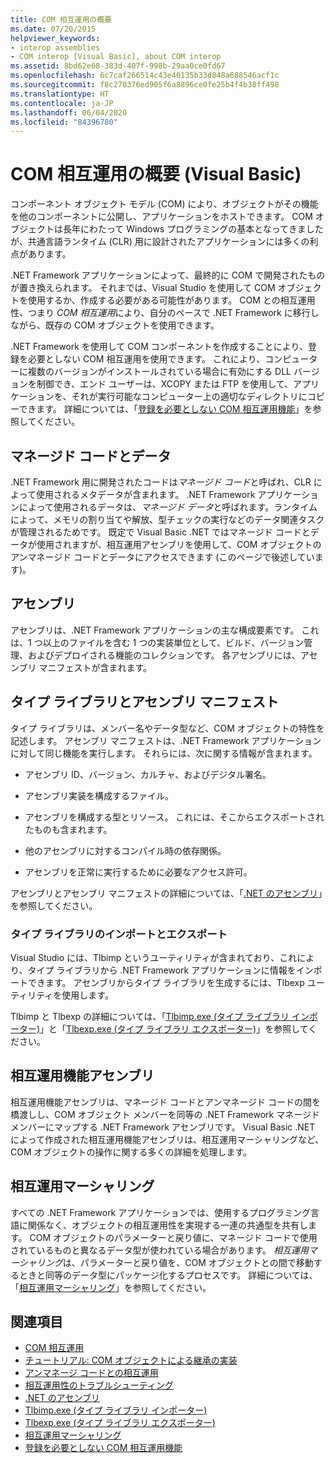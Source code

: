 ```yaml
---
title: COM 相互運用の概要
ms.date: 07/20/2015
helpviewer_keywords:
- interop assemblies
- COM interop [Visual Basic], about COM interop
ms.assetid: 8bd62e68-383d-407f-998b-29aa0ce0fd67
ms.openlocfilehash: 6c7caf266514c43e40135b33d848a688546acf1c
ms.sourcegitcommit: f8c270376ed905f6a8896ce0fe25b4f4b38ff498
ms.translationtype: HT
ms.contentlocale: ja-JP
ms.lasthandoff: 06/04/2020
ms.locfileid: "84396780"
---
```

# <a name="introduction-to-com-interop-visual-basic"></a>COM 相互運用の概要 (Visual Basic)
コンポーネント オブジェクト モデル (COM) により、オブジェクトがその機能を他のコンポーネントに公開し、アプリケーションをホストできます。 COM オブジェクトは長年にわたって Windows プログラミングの基本となってきましたが、共通言語ランタイム (CLR) 用に設計されたアプリケーションには多くの利点があります。  
  
 .NET Framework アプリケーションによって、最終的に COM で開発されたものが置き換えられます。 それまでは、Visual Studio を使用して COM オブジェクトを使用するか、作成する必要がある可能性があります。 COM との相互運用性、つまり *COM 相互運用*により、自分のペースで .NET Framework に移行しながら、既存の COM オブジェクトを使用できます。  
  
 .NET Framework を使用して COM コンポーネントを作成することにより、登録を必要としない COM 相互運用を使用できます。 これにより、コンピューターに複数のバージョンがインストールされている場合に有効にする DLL バージョンを制御でき、エンド ユーザーは、XCOPY または FTP を使用して、アプリケーションを、それが実行可能なコンピューター上の適切なディレクトリにコピーできます。 詳細については、「[登録を必要としない COM 相互運用機能](../../../framework/interop/registration-free-com-interop.md)」を参照してください。  
  
## <a name="managed-code-and-data"></a>マネージド コードとデータ  
 .NET Framework 用に開発されたコードは*マネージド コード*と呼ばれ、CLR によって使用されるメタデータが含まれます。 .NET Framework アプリケーションによって使用されるデータは、*マネージド データ*と呼ばれます。ランタイムによって、メモリの割り当てや解放、型チェックの実行などのデータ関連タスクが管理されるためです。 既定で Visual Basic .NET ではマネージド コードとデータが使用されますが、相互運用アセンブリを使用して、COM オブジェクトのアンマネージド コードとデータにアクセスできます (このページで後述しています)。  
  
## <a name="assemblies"></a>アセンブリ  
 アセンブリは、.NET Framework アプリケーションの主な構成要素です。 これは、1 つ以上のファイルを含む 1 つの実装単位として、ビルド、バージョン管理、およびデプロイされる機能のコレクションです。 各アセンブリには、アセンブリ マニフェストが含まれます。  
  
## <a name="type-libraries-and-assembly-manifests"></a>タイプ ライブラリとアセンブリ マニフェスト  
 タイプ ライブラリは、メンバー名やデータ型など、COM オブジェクトの特性を記述します。 アセンブリ マニフェストは、.NET Framework アプリケーションに対して同じ機能を実行します。 それらには、次に関する情報が含まれます。  
  
- アセンブリ ID、バージョン、カルチャ、およびデジタル署名。  
  
- アセンブリ実装を構成するファイル。  
  
- アセンブリを構成する型とリソース。 これには、そこからエクスポートされたものも含まれます。  
  
- 他のアセンブリに対するコンパイル時の依存関係。  
  
- アセンブリを正常に実行するために必要なアクセス許可。  
  
 アセンブリとアセンブリ マニフェストの詳細については、「[.NET のアセンブリ](../../../standard/assembly/index.md)」を参照してください。  
  
### <a name="importing-and-exporting-type-libraries"></a>タイプ ライブラリのインポートとエクスポート  
 Visual Studio には、Tlbimp というユーティリティが含まれており、これにより、タイプ ライブラリから .NET Framework アプリケーションに情報をインポートできます。 アセンブリからタイプ ライブラリを生成するには、Tlbexp ユーティリティを使用します。  
  
 Tlbimp と Tlbexp の詳細については、「[Tlbimp.exe (タイプ ライブラリ インポーター)](../../../framework/tools/tlbimp-exe-type-library-importer.md)」と「[Tlbexp.exe (タイプ ライブラリ エクスポーター)](../../../framework/tools/tlbexp-exe-type-library-exporter.md)」を参照してください。  
  
## <a name="interop-assemblies"></a>相互運用機能アセンブリ  
 相互運用機能アセンブリは、マネージド コードとアンマネージド コードの間を橋渡しし、COM オブジェクト メンバーを同等の .NET Framework マネージド メンバーにマップする .NET Framework アセンブリです。 Visual Basic .NET によって作成された相互運用機能アセンブリは、相互運用マーシャリングなど、COM オブジェクトの操作に関する多くの詳細を処理します。  
  
## <a name="interoperability-marshaling"></a>相互運用マーシャリング  
 すべての .NET Framework アプリケーションでは、使用するプログラミング言語に関係なく、オブジェクトの相互運用性を実現する一連の共通型を共有します。 COM オブジェクトのパラメーターと戻り値に、マネージド コードで使用されているものと異なるデータ型が使われている場合があります。 *相互運用マーシャリング*は、パラメーターと戻り値を、COM オブジェクトとの間で移動するときと同等のデータ型にパッケージ化するプロセスです。 詳細については、「[相互運用マーシャリング](../../../framework/interop/interop-marshaling.md)」を参照してください。  
  
## <a name="see-also"></a>関連項目

- [COM 相互運用](index.md)
- [チュートリアル: COM オブジェクトによる継承の実装](walkthrough-implementing-inheritance-with-com-objects.md)
- [アンマネージ コードとの相互運用](../../../framework/interop/index.md)
- [相互運用性のトラブルシューティング](troubleshooting-interoperability.md)
- [.NET のアセンブリ](../../../standard/assembly/index.md)
- [Tlbimp.exe (タイプ ライブラリ インポーター)](../../../framework/tools/tlbimp-exe-type-library-importer.md)
- [Tlbexp.exe (タイプ ライブラリ エクスポーター)](../../../framework/tools/tlbexp-exe-type-library-exporter.md)
- [相互運用マーシャリング](../../../framework/interop/interop-marshaling.md)
- [登録を必要としない COM 相互運用機能](../../../framework/interop/registration-free-com-interop.md)
